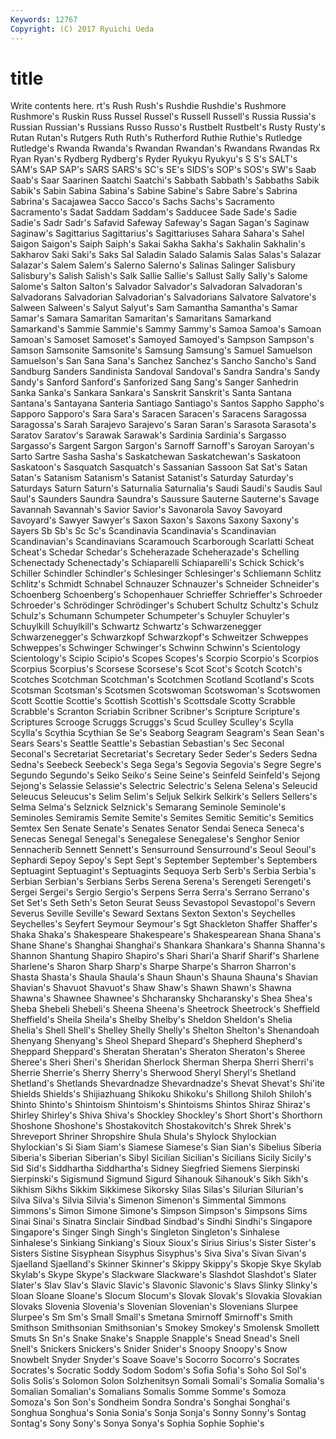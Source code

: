 ```yaml
---
Keywords: 12767 
Copyright: (C) 2017 Ryuichi Ueda
---
```


# title

Write contents here.
rt's Rush Rush's Rushdie Rushdie's Rushmore Rushmore's
Ruskin Russ Russel Russel's Russell Russell's Russia Russia's Russian Russian's
Russians Russo Russo's Rustbelt Rustbelt's Rusty Rusty's Rutan Rutan's Rutgers
Ruth Ruth's Rutherford Ruthie Ruthie's Rutledge Rutledge's Rwanda Rwanda's Rwandan
Rwandan's Rwandans Rwandas Rx Ryan Ryan's Rydberg Rydberg's Ryder Ryukyu
Ryukyu's S S's SALT's SAM's SAP SAP's SARS SARS's SC's
SE's SIDS's SOP's SOS's SW's Saab Saab's Saar Saarinen Saatchi
Saatchi's Sabbath Sabbath's Sabbaths Sabik Sabik's Sabin Sabina Sabina's Sabine
Sabine's Sabre Sabre's Sabrina Sabrina's Sacajawea Sacco Sacco's Sachs Sachs's
Sacramento Sacramento's Sadat Saddam Saddam's Sadducee Sade Sade's Sadie Sadie's
Sadr Sadr's Safavid Safeway Safeway's Sagan Sagan's Saginaw Saginaw's Sagittarius
Sagittarius's Sagittariuses Sahara Sahara's Sahel Saigon Saigon's Saiph Saiph's Sakai
Sakha Sakha's Sakhalin Sakhalin's Sakharov Saki Saki's Saks Sal Saladin
Salado Salamis Salas Salas's Salazar Salazar's Salem Salem's Salerno Salerno's
Salinas Salinger Salisbury Salisbury's Salish Salish's Salk Sallie Sallie's Sallust
Sally Sally's Salome Salome's Salton Salton's Salvador Salvador's Salvadoran Salvadoran's
Salvadorans Salvadorian Salvadorian's Salvadorians Salvatore Salvatore's Salween Salween's Salyut Salyut's
Sam Samantha Samantha's Samar Samar's Samara Samaritan Samaritan's Samaritans Samarkand
Samarkand's Sammie Sammie's Sammy Sammy's Samoa Samoa's Samoan Samoan's Samoset
Samoset's Samoyed Samoyed's Sampson Sampson's Samson Samsonite Samsonite's Samsung Samsung's
Samuel Samuelson Samuelson's San Sana Sana's Sanchez Sanchez's Sancho Sancho's
Sand Sandburg Sanders Sandinista Sandoval Sandoval's Sandra Sandra's Sandy Sandy's
Sanford Sanford's Sanforized Sang Sang's Sanger Sanhedrin Sanka Sanka's Sankara
Sankara's Sanskrit Sanskrit's Santa Santana Santana's Santayana Santeria Santiago Santiago's
Santos Sappho Sappho's Sapporo Sapporo's Sara Sara's Saracen Saracen's Saracens
Saragossa Saragossa's Sarah Sarajevo Sarajevo's Saran Saran's Sarasota Sarasota's Saratov
Saratov's Sarawak Sarawak's Sardinia Sardinia's Sargasso Sargasso's Sargent Sargon Sargon's
Sarnoff Sarnoff's Saroyan Saroyan's Sarto Sartre Sasha Sasha's Saskatchewan Saskatchewan's
Saskatoon Saskatoon's Sasquatch Sasquatch's Sassanian Sassoon Sat Sat's Satan Satan's
Satanism Satanism's Satanist Satanist's Saturday Saturday's Saturdays Saturn Saturn's Saturnalia
Saturnalia's Saudi Saudi's Saudis Saul Saul's Saunders Saundra Saundra's Saussure
Sauterne Sauterne's Savage Savannah Savannah's Savior Savior's Savonarola Savoy Savoyard
Savoyard's Sawyer Sawyer's Saxon Saxon's Saxons Saxony Saxony's Sayers Sb
Sb's Sc Sc's Scandinavia Scandinavia's Scandinavian Scandinavian's Scandinavians Scaramouch Scarborough
Scarlatti Scheat Scheat's Schedar Schedar's Scheherazade Scheherazade's Schelling Schenectady Schenectady's
Schiaparelli Schiaparelli's Schick Schick's Schiller Schindler Schindler's Schlesinger Schlesinger's Schliemann
Schlitz Schlitz's Schmidt Schnabel Schnauzer Schnauzer's Schneider Schneider's Schoenberg Schoenberg's
Schopenhauer Schrieffer Schrieffer's Schroeder Schroeder's Schrödinger Schrödinger's Schubert Schultz Schultz's
Schulz Schulz's Schumann Schumpeter Schumpeter's Schuyler Schuyler's Schuylkill Schuylkill's Schwartz
Schwartz's Schwarzenegger Schwarzenegger's Schwarzkopf Schwarzkopf's Schweitzer Schweppes Schweppes's Schwinger Schwinger's
Schwinn Schwinn's Scientology Scientology's Scipio Scipio's Scopes Scopes's Scorpio Scorpio's
Scorpios Scorpius Scorpius's Scorsese Scorsese's Scot Scot's Scotch Scotch's Scotches
Scotchman Scotchman's Scotchmen Scotland Scotland's Scots Scotsman Scotsman's Scotsmen Scotswoman
Scotswoman's Scotswomen Scott Scottie Scottie's Scottish Scottish's Scottsdale Scotty Scrabble
Scrabble's Scranton Scriabin Scribner Scribner's Scripture Scripture's Scriptures Scrooge Scruggs
Scruggs's Scud Sculley Sculley's Scylla Scylla's Scythia Scythian Se Se's
Seaborg Seagram Seagram's Sean Sean's Sears Sears's Seattle Seattle's Sebastian
Sebastian's Sec Seconal Seconal's Secretariat Secretariat's Secretary Seder Seder's Seders
Sedna Sedna's Seebeck Seebeck's Sega Sega's Segovia Segovia's Segre Segre's
Segundo Segundo's Seiko Seiko's Seine Seine's Seinfeld Seinfeld's Sejong Sejong's
Selassie Selassie's Selectric Selectric's Selena Selena's Seleucid Seleucus Seleucus's Selim
Selim's Seljuk Selkirk Selkirk's Sellers Sellers's Selma Selma's Selznick Selznick's
Semarang Seminole Seminole's Seminoles Semiramis Semite Semite's Semites Semitic Semitic's
Semitics Semtex Sen Senate Senate's Senates Senator Sendai Seneca Seneca's
Senecas Senegal Senegal's Senegalese Senegalese's Senghor Senior Sennacherib Sennett Sennett's
Sensurround Sensurround's Seoul Seoul's Sephardi Sepoy Sepoy's Sept Sept's September
September's Septembers Septuagint Septuagint's Septuagints Sequoya Serb Serb's Serbia Serbia's
Serbian Serbian's Serbians Serbs Serena Serena's Serengeti Serengeti's Sergei Sergei's
Sergio Sergio's Serpens Serra Serra's Serrano Serrano's Set Set's Seth
Seth's Seton Seurat Seuss Sevastopol Sevastopol's Severn Severus Seville Seville's
Seward Sextans Sexton Sexton's Seychelles Seychelles's Seyfert Seymour Seymour's Sgt
Shackleton Shaffer Shaffer's Shaka Shaka's Shakespeare Shakespeare's Shakespearean Shana Shana's
Shane Shane's Shanghai Shanghai's Shankara Shankara's Shanna Shanna's Shannon Shantung
Shapiro Shapiro's Shari Shari'a Sharif Sharif's Sharlene Sharlene's Sharon Sharp
Sharp's Sharpe Sharpe's Sharron Sharron's Shasta Shasta's Shaula Shaula's Shaun
Shaun's Shauna Shauna's Shavian Shavian's Shavuot Shavuot's Shaw Shaw's Shawn
Shawn's Shawna Shawna's Shawnee Shawnee's Shcharansky Shcharansky's Shea Shea's Sheba
Shebeli Shebeli's Sheena Sheena's Sheetrock Sheetrock's Sheffield Sheffield's Sheila Sheila's
Shelby Shelby's Sheldon Sheldon's Shelia Shelia's Shell Shell's Shelley Shelly
Shelly's Shelton Shelton's Shenandoah Shenyang Shenyang's Sheol Shepard Shepard's Shepherd
Shepherd's Sheppard Sheppard's Sheratan Sheratan's Sheraton Sheraton's Sheree Sheree's Sheri
Sheri's Sheridan Sherlock Sherman Sherpa Sherri Sherri's Sherrie Sherrie's Sherry
Sherry's Sherwood Sheryl Sheryl's Shetland Shetland's Shetlands Shevardnadze Shevardnadze's Shevat
Shevat's Shi'ite Shields Shields's Shijiazhuang Shikoku Shikoku's Shillong Shiloh Shiloh's
Shinto Shinto's Shintoism Shintoism's Shintoisms Shintos Shiraz Shiraz's Shirley Shirley's
Shiva Shiva's Shockley Shockley's Short Short's Shorthorn Shoshone Shoshone's Shostakovitch
Shostakovitch's Shrek Shrek's Shreveport Shriner Shropshire Shula Shula's Shylock Shylockian
Shylockian's Si Siam Siam's Siamese Siamese's Sian Sian's Sibelius Siberia
Siberia's Siberian Siberian's Sibyl Sicilian Sicilian's Sicilians Sicily Sicily's Sid
Sid's Siddhartha Siddhartha's Sidney Siegfried Siemens Sierpinski Sierpinski's Sigismund Sigmund
Sigurd Sihanouk Sihanouk's Sikh Sikh's Sikhism Sikhs Sikkim Sikkimese Sikorsky
Silas Silas's Silurian Silurian's Silva Silva's Silvia Silvia's Simenon Simenon's
Simmental Simmons Simmons's Simon Simone Simone's Simpson Simpson's Simpsons Sims
Sinai Sinai's Sinatra Sinclair Sindbad Sindbad's Sindhi Sindhi's Singapore Singapore's
Singer Singh Singh's Singleton Singleton's Sinhalese Sinhalese's Sinkiang Sinkiang's Sioux
Sioux's Sirius Sirius's Sister Sister's Sisters Sistine Sisyphean Sisyphus Sisyphus's
Siva Siva's Sivan Sivan's Sjaelland Sjaelland's Skinner Skinner's Skippy Skippy's
Skopje Skye Skylab Skylab's Skype Skype's Slackware Slackware's Slashdot Slashdot's
Slater Slater's Slav Slav's Slavic Slavic's Slavonic Slavonic's Slavs Slinky
Slinky's Sloan Sloane Sloane's Slocum Slocum's Slovak Slovak's Slovakia Slovakian
Slovaks Slovenia Slovenia's Slovenian Slovenian's Slovenians Slurpee Slurpee's Sm Sm's
Small Small's Smetana Smirnoff Smirnoff's Smith Smithson Smithsonian Smithsonian's Smokey
Smokey's Smolensk Smollett Smuts Sn Sn's Snake Snake's Snapple Snapple's
Snead Snead's Snell Snell's Snickers Snickers's Snider Snider's Snoopy Snoopy's
Snow Snowbelt Snyder Snyder's Soave Soave's Socorro Socorro's Socrates Socrates's
Socratic Soddy Sodom Sodom's Sofia Sofia's Soho Sol Sol's Solis
Solis's Solomon Solon Solzhenitsyn Somali Somali's Somalia Somalia's Somalian Somalian's
Somalians Somalis Somme Somme's Somoza Somoza's Son Son's Sondheim Sondra
Sondra's Songhai Songhai's Songhua Songhua's Sonia Sonia's Sonja Sonja's Sonny
Sonny's Sontag Sontag's Sony Sony's Sonya Sonya's Sophia Sophie Sophie's
